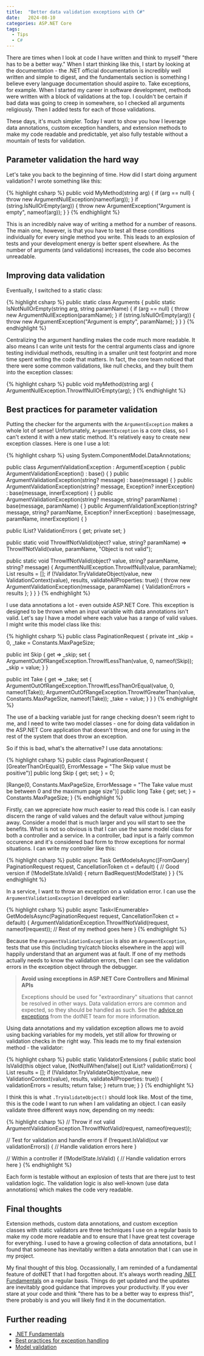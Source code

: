 ```yaml
---
title:  "Better data validation exceptions with C#"
date:   2024-08-10
categories: ASP.NET Core
tags:
  - Tips
  - C#
---
```


There are times when I look at code I have written and think to myself "there has to be a better way."  When I start thinking like this, I start by looking at the documentation - the .NET official documentation is incredibly well written and simple to digest, and the fundamentals section is something I believe every language documentation should aspire to.  Take exceptions, for example.  When I started my career in software development, methods were written with a block of validations at the top.  I couldn't be certain if bad data was going to creep in somewhere, so I checked all arguments religiously.  Then I added tests for each of those validations.

These days, it's much simpler.  Today I want to show you how I leverage data annotations, custom exception handlers, and extension methods to make my code readable and predictable, yet also fully testable without a mountain of tests for validation.

## Parameter validation the hard way

Let's take you back to the beginning of time.  How did I start doing argument validation?  I wrote something like this:

{% highlight csharp %}
public void MyMethod(string arg)
{
  if (arg == null)
  {
    throw new ArgumentNullException(nameof(arg));
  }
  if (string.IsNullOrEmpty(arg))
  {
    throw new ArgumentException("Argument is empty", nameof(arg));
  }
}
{% endhighlight %}

This is an incredibly naive way of writing a method for a number of reasons.  The main one, however, is that you have to test all these conditions individually for every single method you write. This leads to an explosion of tests and your development energy is better spent elsewhere. As the number of arguments (and validations) increases, the code also becomes unreadable.

## Improving data validation

Eventually, I switched to a static class:

{% highlight csharp %}
public static class Arguments
{
  public static IsNotNullOrEmpty(string arg, string paramName)
  {
    if (arg == null)
    {
      throw new ArgumentNullException(paramName);
    }
    if (string.IsNullOrEmpty(arg))
    {
      throw new ArgumentException("Argument is empty", paramName);
    }
  }
}
{% endhighlight %}

Centralizing the argument handling makes the code much more readable.  It also means I can write unit tests for the central arguments class and ignore testing individual methods, resulting in a smaller unit test footprint and more time spent writing the code that matters.  In fact, the core team noticed that there were some common validations, like null checks, and they built them into the exception classes:

{% highlight csharp %}
public void myMethod(string arg)
{
  ArgumentNullException.ThrowIfNullOrEmpty(arg);
}
{% endhighlight %}

## Best practices for parameter validation

Putting the checker for the arguments with the `ArgumentException` makes a whole lot of sense!  Unfortunately, `ArgumentException` is a core class, so I can't extend it with a new static method. It's relatively easy to create new exception classes.  Here is one I use a lot:

{% highlight csharp %}
using System.ComponentModel.DataAnnotations;

public class ArgumentValidationException : ArgumentException
{
  public ArgumentValidationException() : base() { }
  public ArgumentValidationException(string? message) : base(message) { }
  public ArgumentValidationException(string? message, Exception? innerException) : base(message, innerException) { }
  public ArgumentValidationException(string? message, string? paramName) : base(message, paramName) { }
  public ArgumentValidationException(string? message, string? paramName, Exception? innerException) : base(message, paramName, innerException) { }

  public IList<ValidationResult>? ValidationErrors { get; private set; }

  public static void ThrowIfNotValid(object? value, string? paramName)
    => ThrowIfNotValid(value, paramName, "Object is not valid");

  public static void ThrowIfNotValid(object? value, string? paramName, string? message)
  {
    ArgumentNullException.ThrowIfNull(value, paramName);
    List<ValidationResult> results = [];
    if (!Validator.TryValidateObject(value, new ValidationContext(value), results, validateAllProperties: true))
    {
      throw new ArgumentValidationException(message, paramName) { ValidationErrors = results };
    }
  }
}
{% endhighlight %}

I use data annotations a lot - even outside ASP.NET Core.  This exception is designed to be thrown when an input variable with data annotations isn't valid. Let's say I have a model where each value has a range of valid values.  I might write this model class like this:

{% highlight csharp %}
public class PaginationRequest
{
  private int _skip = 0, _take = Constants.MaxPageSize;

  public int Skip
  {
    get => _skip;
    set
    {
      ArgumentOutOfRangeException.ThrowIfLessThan(value, 0, nameof(Skip));
      _skip = value;
    }
  }

  public int Take
  {
    get => _take;
    set
    {
      ArgumentOutOfRangeException.ThrowIfLessThanOrEqual(value, 0, nameof(Take));
      ArgumentOutOfRangeException.ThrowIfGreaterThan(value, Constants.MaxPageSize, nameof(Take));
      _take = value;
    }
  }
}
{% endhighlight %}

The use of a backing variable just for range checking doesn't seem right to me, and I need to write two model classes - one for doing data validation in the ASP.NET Core application that doesn't throw, and one for using in the rest of the system that does throw an exception.

So if this is bad, what's the alternative?  I use data annotations:

{% highlight csharp %}
public class PaginationRequest
{
  [GreaterThanOrEqual(0, ErrorMessage = "The Skip value must be positive")]
  public long Skip { get; set; } = 0;

  [Range(0, Constants.MaxPageSize, ErrorMessage = "The Take value must be between 0 and the maximum page size")]
  public long Take { get; set; } = Constants.MaxPageSize;
}
{% endhighlight %}

Firstly, can we appreciate how much easier to read this code is.  I can easily discern the range of valid values and the default value without jumping away.  Consider a model that is much larger and you will start to see the benefits. What is not so obvious is that I can use the same model class for both a controller and a service.  In a controller, bad input is a fairly common occurence and it's considered bad form to throw exceptions for normal situations.  I can write my controller like this:

{% highlight csharp %}
public async Task<IActionResult> GetModelsAsync([FromQuery] PaginationRequest request, CancellationToken ct = default)
{
  // Good version
  if (!ModelState.IsValid)
  {
    return BadRequest(ModelState)
  }
}
{% endhighlight %}

In a service, I want to throw an exception on a validation error.  I can use the `ArgumentValidationException` I developed earlier:

{% highlight csharp %}
public async Task<IEnumerable<Model>> GetModelsAsync(PaginationRequest request, CancellationToken ct = default)
{
  ArgumentValidationException.ThrowIfNotValid(request, nameof(request));
  // Rest of my method goes here
}
{% endhighlight %}

Because the `ArgumentValidationException` is also an `ArgumentException`, tests that use this (including try/catch blocks elsewhere in the app) will happily understand that an argument was at fault.  If one of my methods actually needs to know the validation errors, then I can see the validation errors in the exception object through the debugger.

> **Avoid using exceptions in ASP.NET Core Controllers and Minimal APIs**
>
> Exceptions should be used for "extraordinary" situations that cannot be resolved in other ways.  Data validation errors are common and expected, so they should be handled as such.  See the [advice on exceptions](https://learn.microsoft.com/dotnet/standard/exceptions/best-practices-for-exceptions) from the dotNET team for more information.

Using data annotations and my validation exception allows me to avoid using backing variables for my models, yet still allow for throwing or validation checks in the right way.  This leads me to my final extension method - the validator:

{% highlight csharp %}
public static ValidatorExtensions
{
  public static bool IsValid(this object value, [NotNullWhen(false)] out IList<ValidationResult>? validationErrors)
  {
    List<ValidationResult> results = [];
    if (!Validator.TryValidateObject(value, new ValidationContext(value), results, validateAllProperties: true))
    {
      validationErrors = results;
      return false;
    }
    return true;
  }
}
{% endhighlight %}

I think this is what `.TryValidateObject()` should look like.  Most of the time, this is the code I want to run when I am validating an object.  I can easily validate three different ways now, depending on my needs:

{% highlight csharp %}
// Throw if not valid
ArgumentValidationException.ThrowIfNotValid(request, nameof(request));

// Test for validation and handle errors
if (!request.IsValid(out var validationErrors))
{
  // Handle validation errors here
}

// Within a controller
if (!ModelState.IsValid) 
{
  // Handle validation errors here
}
{% endhighlight %}

Each form is testable without an explosion of tests that are there just to test validation logic.  The validation logic is also well-known (use data annotations) which makes the code very readable.

## Final thoughts

Extension methods, custom data annotations, and custom exception classes with static validators are three techniques I use on a regular basis to make my code more readable and to ensure that I have great test coverage for everything. I used to have a growing collection of data annotations, but I found that someone has inevitably written a data annotation that I can use in my project.

My final thought of this blog.  Occassionally, I am reminded of a fundamental feature of dotNET that I had forgotten about. It's always worth reading [.NET Fundamentals](https://learn.microsoft.com/dotnet/fundamentals/) on a regular basis. Things do get updated and the updates are inevitably good guidance that improves your productivity.  If you ever stare at your code and think "there has to be a better way to express this!", there probably is and you will likely find it in the documentation.

## Further reading

* [.NET Fundamentals](https://learn.microsoft.com/dotnet/fundamentals/)
* [Best practices for exception handling](https://learn.microsoft.com/dotnet/standard/exceptions/best-practices-for-exceptions)
* [Model validation](https://learn.microsoft.com/aspnet/web-api/overview/formats-and-model-binding/model-validation-in-aspnet-web-api)
